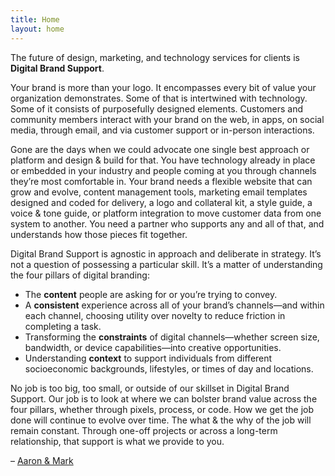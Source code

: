 ```yaml
---
title: Home
layout: home
---
```

The future of design, marketing, and technology services for clients is **Digital&nbsp;Brand&nbsp;Support**.

Your brand is more than your logo. It encompasses every bit of value your organization demonstrates. Some of that is intertwined with technology. Some of it consists of purposefully designed elements. Customers and community members interact with your brand on the web, in apps, on social media, through email, and via customer support or in-person&nbsp;interactions.

Gone are the days when we could advocate one single best approach or platform and design &amp; build for that. You have technology already in place or embedded in your industry and people coming at you through channels they&rsquo;re most comfortable in. Your brand needs a flexible website that can grow and evolve, content management tools, marketing email templates designed and coded for delivery, a logo and collateral kit, a style guide, a voice &amp; tone guide, or platform integration to move customer data from one system to another. You need a partner who supports any and all of that, and understands how those pieces fit&nbsp;together.

Digital Brand Support is agnostic in approach and deliberate in strategy. It&rsquo;s not a question of possessing a particular skill. It&rsquo;s a matter of understanding the four pillars of digital&nbsp;branding:

* The **content** people are asking for or you&rsquo;re trying to&nbsp;convey.
* A **consistent** experience across all of your brand&rsquo;s channels&mdash;and within each channel, choosing utility over novelty to reduce friction in completing a&nbsp;task.
* Transforming the **constraints** of digital channels&mdash;whether screen size, bandwidth, or device capabilities&mdash;into creative&nbsp;opportunities.
* Understanding **context** to support individuals from different socioeconomic backgrounds, lifestyles, or times of day and&nbsp;locations.

No job is too big, too small, or outside of our skillset in Digital Brand Support. Our job is to look at where we can bolster brand value across the four pillars, whether through pixels, process, or code. How we get the job done will continue to evolve over time. The what & the why of the job will remain constant. Through one-off projects or across a long-term relationship, that support is what we provide to&nbsp;you.

&ndash; <a href="http://essentialco.com">Aaron &amp; Mark</a>